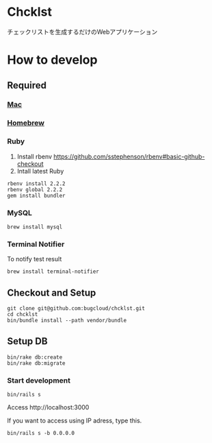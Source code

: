 # Chcklst

チェックリストを生成するだけのWebアプリケーション

# How to develop

## Required

### [Mac](http://www.apple.com/jp/mac/)

### [Homebrew](http://brew.sh/index_ja.html)

### Ruby

1. Install rbenv
https://github.com/sstephenson/rbenv#basic-github-checkout
2. Intall latest Ruby
```
rbenv install 2.2.2
rbenv global 2.2.2
gem install bundler
```

### MySQL

```
brew install mysql
```

### Terminal Notifier

To notify test result

```
brew install terminal-notifier
```

## Checkout and Setup

```
git clone git@github.com:bugcloud/chcklst.git
cd chcklst
bin/bundle install --path vendor/bundle
```

## Setup DB

```
bin/rake db:create
bin/rake db:migrate
```

### Start development

```
bin/rails s
```

Access http://localhost:3000

If you want to access using IP adress, type this.

```
bin/rails s -b 0.0.0.0
```
